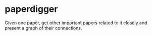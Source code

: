# paperdigger
Given one paper, get other important papers related to it closely and present a graph of their connections.
